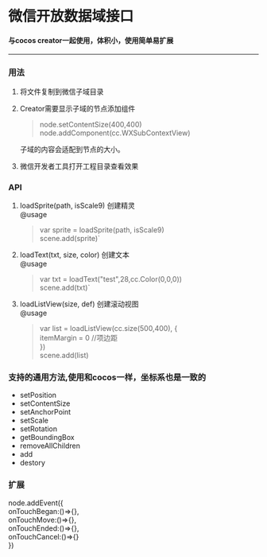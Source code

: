 # 微信开放数据域接口
#### 与cocos creator一起使用，体积小，使用简单易扩展
---
### 用法  
1. 将文件复制到微信子域目录  
2. Creator需要显示子域的节点添加组件    
    >node.setContentSize(400,400)  
     node.addComponent(cc.WXSubContextView)  
   
      子域的内容会适配到节点的大小。
3. 微信开发者工具打开工程目录查看效果

### API
1. loadSprite(path, isScale9) 创建精灵   
@usage  
   >var sprite = loadSprite(path, isScale9)  
   >scene.add(sprite)`

2. loadText(txt, size, color) 创建文本  
@usage  
   >var txt = loadText("test",28,cc.Color(0,0,0))  
   >scene.add(txt)`
   
3. loadListView(size, def) 创建滚动视图   
@usage  
   >var list = loadListView(cc.size(500,400), {  
   >   itemMargin = 0          //项边距  
   >})  
   >scene.add(list)
   
### 支持的通用方法,使用和cocos一样，坐标系也是一致的
+ setPosition
+ setContentSize
+ setAnchorPoint
+ setScale
+ setRotation
+ getBoundingBox
+ removeAllChildren
+ add
+ destory
### 扩展
node.addEvent({  
  onTouchBegan:()=>{},  
  onTouchMove:()=>{},  
  onTouchEnded:()=>{},  
  onTouchCancel:()=>{}  
})
